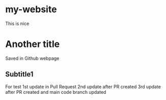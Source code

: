 # my-website
This is nice

# Another title
Saved in Github webpage

## Subtitle1
For test
1st update in Pull Request
2nd update after PR created
3rd update after PR created and main code branch updated
